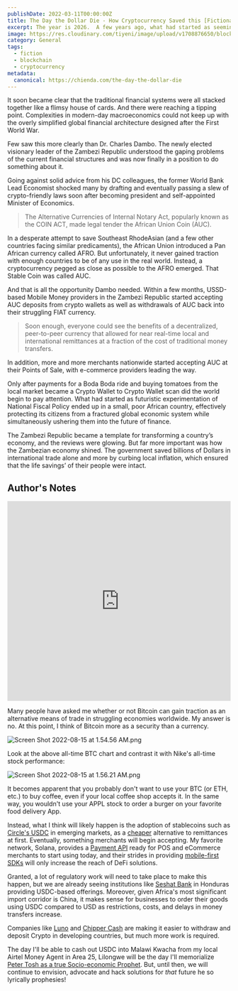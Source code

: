 ```yaml
---
publishDate: 2022-03-11T00:00:00Z
title: The Day the Dollar Die - How Cryptocurrency Saved this [Fictional] Struggling African Economy
excerpt: The year is 2026.  A few years ago, what had started as seemingly simple economic mismanagement in Sri-Lancashire turned out to be a precursor to yet another worldwide financial meltdown.  Soon, many more developing and developed countries suffered similar fates.
image: https://res.cloudinary.com/tiyeni/image/upload/v1708876650/blockchain-market.webp
category: General
tags:
  - fiction
  - blockchain
  - cryptocurrency
metadata:
  canonical: https://chienda.com/the-day-the-dollar-die
---
```

It soon became clear that the traditional financial systems were all stacked together like a flimsy house of cards.  And there were reaching a tipping point. Complexities in modern-day macroeconomics could not keep up with the overly simplified global financial architecture designed after the First World War. 

Few saw this more clearly than Dr. Charles Dambo. The newly elected visionary leader of the Zambezi Republic understood the gaping problems of the current financial structures and was now finally in a position to do something about it.

Going against solid advice from his DC colleagues, the former World Bank Lead Economist shocked many by drafting and eventually passing a slew of crypto-friendly laws soon after becoming president and self-appointed Minister of Economics.  

> The Alternative Currencies of Internal Notary Act, popularly known as the COIN ACT, made legal tender the African Union Coin (AUC).

In a desperate attempt to save Southeast RhodeAsian (and a few other countries facing similar predicaments), the African Union introduced a Pan African currency called AFRO. But unfortunately, it never gained traction with enough countries to be of any use in the real world. Instead, a cryptocurrency pegged as close as possible to the AFRO emerged.  That Stable Coin was called AUC.

And that is all the opportunity Dambo needed.  Within a few months, USSD-based Mobile Money providers in the Zambezi Republic started accepting AUC deposits from crypto wallets as well as withdrawals of AUC back into their struggling FIAT currency.  

> Soon enough, everyone could see the benefits of a decentralized, peer-to-peer currency that allowed for near real-time local and international remittances at a fraction of the cost of traditional money transfers. 

In addition, more and more merchants nationwide started accepting AUC at their Points of Sale, with e-commerce providers leading the way.

Only after payments for a Boda Boda ride and buying tomatoes from the local market became a Crypto Wallet to Crypto Wallet scan did the world begin to pay attention.  What had started as futuristic experimentation of National Fiscal Policy ended up in a small, poor African country, effectively protecting its citizens from a fractured global economic system while simultaneously ushering them into the future of finance.

The Zambezi Republic became a template for transforming a country’s economy, and the reviews were glowing.  But far more important was how the Zambezian economy shined.  The government saved billions of Dollars in international trade alone and more by curbing local inflation, which ensured that the life savings’ of their people were intact.

## Author's Notes
<iframe width="100%" height="450" src="https://www.youtube.com/embed/EtwmjcsQi1E?si=aNhnQlmNOOHFc0wr" title="YouTube video player" frameborder="0" allow="accelerometer; autoplay; clipboard-write; encrypted-media; gyroscope; picture-in-picture; web-share" allowfullscreen></iframe>

Many people have asked me whether or not Bitcoin can gain traction as an alternative means of trade in struggling economies worldwide. My answer is no. At this point, I think of Bitcoin more as a security than a currency.


![Screen Shot 2022-08-15 at 1.54.56 AM.png](https://cdn.hashnode.com/res/hashnode/image/upload/v1660521323477/uhe40VpbR.png)

Look at the above all-time BTC chart and contrast it with Nike's all-time stock performance:

![Screen Shot 2022-08-15 at 1.56.21 AM.png](https://cdn.hashnode.com/res/hashnode/image/upload/v1660521427506/YfU2kEf4m.png)

It becomes apparent that you probably don't want to use your BTC (or ETH, etc.) to buy coffee, even if your local coffee shop accepts it. In the same way, you wouldn't use your APPL stock to order a burger on your favorite food delivery App.

Instead, what I think will likely happen is the adoption of stablecoins such as [Circle's USDC](https://www.circle.com/en/usdc)  in emerging markets, as a [cheaper](https://www.analyticsinsight.net/solana-blockchain-has-higher-gas-fee-compared-to-bitgert-chain/) alternative to remittances at first. Eventually, something merchants will begin accepting.  My favorite network, Solana, provides a [Payment API](https://www.protocol.com/fintech/solana-pay) ready for POS and eCommerce merchants to start using today, and their strides in providing [mobile-first SDKs](https://solanamobile.com/) will only increase the reach of DeFi solutions.

Granted, a lot of regulatory work will need to take place to make this happen, but we are already seeing institutions like [Seshat Bank](https://www.seshatbank.com/usdc) in Honduras providing USDC-based offerings.  Moreover, given Africa's most significant import corridor is China, it makes sense for businesses to order their goods using USDC compared to USD as restrictions, costs, and delays in money transfers increase.

Companies like [Luno](https://www.luno.com/en/countries) and [Chipper Cash](https://chippercash.com/bitcoin/) are making it easier to withdraw and deposit Crypto in developing countries, but much more work is required.

The day I'll be able to cash out USDC into Malawi Kwacha from my local Airtel Money Agent in Area 25, Lilongwe will be the day I'll memorialize [Peter Tosh as a true Socio-economic Prophet](https://www.youtube.com/watch?v=EtwmjcsQi1E).  But, until then, we will continue to envision, advocate and hack solutions for *that* future he so lyrically prophesies!
